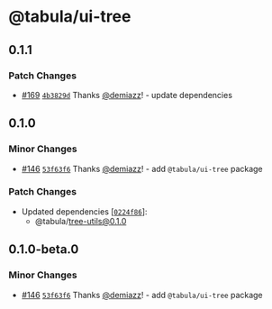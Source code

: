# @tabula/ui-tree

## 0.1.1

### Patch Changes

- [#169](https://github.com/ReTable/ui-kit/pull/169) [`4b3829d`](https://github.com/ReTable/ui-kit/commit/4b3829db6a0a58fadd22175d3a5ed344a4802c17) Thanks [@demiazz](https://github.com/demiazz)! - update dependencies

## 0.1.0

### Minor Changes

- [#146](https://github.com/ReTable/ui-kit/pull/146) [`53f63f6`](https://github.com/ReTable/ui-kit/commit/53f63f64d517dcada1980a5664b932d813eedccc) Thanks [@demiazz](https://github.com/demiazz)! - add `@tabula/ui-tree` package

### Patch Changes

- Updated dependencies [[`0224f86`](https://github.com/ReTable/ui-kit/commit/0224f864d22d2cb8dc4255fca3a8ab46d6305f67)]:
  - @tabula/tree-utils@0.1.0

## 0.1.0-beta.0

### Minor Changes

- [#146](https://github.com/ReTable/ui-kit/pull/146) [`53f63f6`](https://github.com/ReTable/ui-kit/commit/53f63f64d517dcada1980a5664b932d813eedccc) Thanks [@demiazz](https://github.com/demiazz)! - add `@tabula/ui-tree` package
